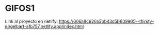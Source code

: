 # GIFOS1
Link al proyecto en netlify: https://606a8c926a5bb43d5b809905--thirsty-engelbart-a1b757.netlify.app/index.html
